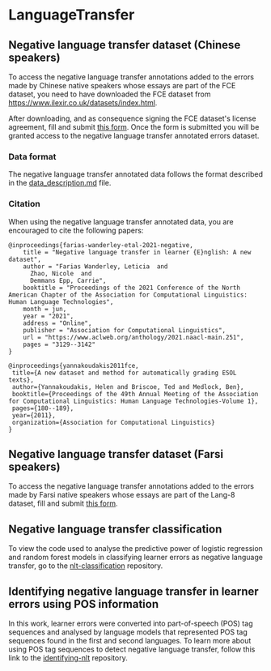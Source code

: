 # LanguageTransfer

## Negative language transfer dataset (Chinese speakers)
To access the negative language transfer annotations added to the errors made by Chinese native speakers whose essays are part of the FCE dataset, you need to have downloaded the FCE dataset from <a href="https://www.ilexir.co.uk/datasets/index.html" target="_blank">https://www.ilexir.co.uk/datasets/index.html</a>.

After downloading, and as consequence signing the FCE dataset's license agreement, fill and submit <a href="https://forms.gle/gKXwCDP5SGsswkut5" target="_blank">this form</a>.
Once the form is submitted you will be granted access to the negative language transfer annotated errors dataset.

### Data format
The negative language transfer annotated data follows the format described in the [data_description.md](data_description.md) file.

### Citation
When using the negative language transfer annotated data, you are encouraged to cite the following papers:

```
@inproceedings{farias-wanderley-etal-2021-negative,
    title = "Negative language transfer in learner {E}nglish: A new dataset",
    author = "Farias Wanderley, Leticia  and
      Zhao, Nicole  and
      Demmans Epp, Carrie",
    booktitle = "Proceedings of the 2021 Conference of the North American Chapter of the Association for Computational Linguistics: Human Language Technologies",
    month = jun,
    year = "2021",
    address = "Online",
    publisher = "Association for Computational Linguistics",
    url = "https://www.aclweb.org/anthology/2021.naacl-main.251",
    pages = "3129--3142"
}

@inproceedings{yannakoudakis2011fce,
 title={A new dataset and method for automatically grading ESOL texts},
 author={Yannakoudakis, Helen and Briscoe, Ted and Medlock, Ben},
 booktitle={Proceedings of the 49th Annual Meeting of the Association for Computational Linguistics: Human Language Technologies-Volume 1},
 pages={180--189},
 year={2011},
 organization={Association for Computational Linguistics}
}
```

## Negative language transfer dataset (Farsi speakers)
To access the negative language transfer annotations added to the errors made by Farsi native speakers whose essays are part of the Lang-8 dataset, fill and submit <a href="https://docs.google.com/forms/d/e/1FAIpQLSccWWkP_6kzUJSekgPUx4IFLWq29J8fmeuqaJTQyN-dTpbXGQ/viewform?usp=sharing" target="_blank">this form</a>.

## Negative language transfer classification
To view the code used to analyse the predictive power of logistic regression and random forest models in classifying learner errors as negative language transfer, go to the <a href="https://github.com/leticiawanderley/nlt-classification/" target="_blank">nlt-classification</a> repository.

## Identifying negative language transfer in learner errors using POS information
In this work, learner errors were converted into part-of-speech (POS) tag sequences and analysed by language models that represented POS tag sequences found in the first and second languages. To learn more about using POS tag sequences to detect negative language transfer, follow this link to the <a href="https://github.com/leticiawanderley/identifying-nlt/" target="_blank">identifying-nlt</a> repository.
